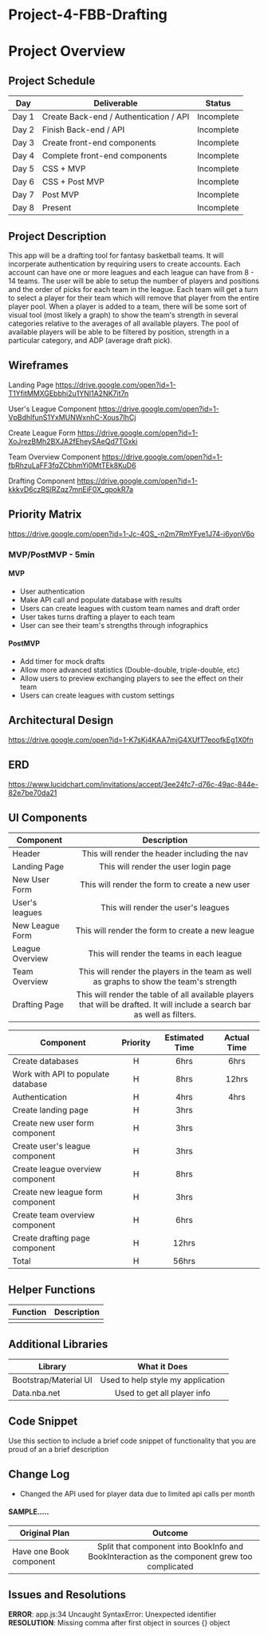 # Project-4-FBB-Drafting

# Project Overview

## Project Schedule

|  Day | Deliverable | Status
|---|---| ---|
|Day 1| Create Back-end / Authentication / API | Incomplete
|Day 2| Finish Back-end / API | Incomplete
|Day 3| Create front-end components | Incomplete
|Day 4| Complete front-end components | Incomplete
|Day 5| CSS + MVP  | Incomplete
|Day 6| CSS + Post MVP | Incomplete
|Day 7| Post MVP | Incomplete
|Day 8| Present | Incomplete

## Project Description

This app will be a drafting tool for fantasy basketball teams. It will incorperate authentication by requiring users to create accounts. Each account can have one or more leagues and each league can have from 8 - 14 teams. The user will be able to setup the number of players and positions and the order of picks for each team in the league. Each team will get a turn to select a player for their team which will remove that player from the entire player pool. When a player is added to a team, there will be some sort of visual tool (most likely a graph) to show the team's strength in several categories relative to the averages of all available players. The pool of available players will be able to be filtered by position, strength in a particular category, and ADP (average draft pick).  

## Wireframes

Landing Page
https://drive.google.com/open?id=1-T1YfitMMXGEbbhi2u1YNI1A2NK7it7n

User's League Component
https://drive.google.com/open?id=1-VpBdhlfunS1YxMUNWxnhC-Xous7IhCj

Create League Form
https://drive.google.com/open?id=1-XoJrezBMh2BXJA2fEheySAeQd7TGxki

Team Overview Component
https://drive.google.com/open?id=1-fbRhzuLaFF3fqZCbhmYi0MtTEk8KuD6

Drafting Component
https://drive.google.com/open?id=1-kkkvD6czRSlRZqz7mnEiF0X_gpokR7a

## Priority Matrix

https://drive.google.com/open?id=1-Jc-4OS_-n2m7RmYFye1J74-i6yonV6o

### MVP/PostMVP - 5min

#### MVP 

- User authentication
- Make API call and populate database with results
- Users can create leagues with custom team names and draft order
- User takes turns drafting a player to each team
- User can see their team's strengths through infographics

#### PostMVP 

- Add timer for mock drafts
- Allow more advanced statistics (Double-double, triple-double, etc)
- Allow users to preview exchanging players to see the effect on their team
- Users can create leagues with custom settings

## Architectural Design

https://drive.google.com/open?id=1-K7sKj4KAA7mjG4XUfT7eoofkEg1X0fn

## ERD

https://www.lucidchart.com/invitations/accept/3ee24fc7-d76c-49ac-844e-82e7be70da21

## UI Components

| Component | Description | 
| --- | :---: |  
| Header | This will render the header including the nav | 
| Landing Page | This will render the user login page |
| New User Form | This will render the form to create a new user |
| User's leagues | This will render the user's leagues |
| New League Form | This will render the form to create a new league | 
| League Overview | This will render the teams in each league | 
| Team Overview | This will render the players in the team as well as graphs to show the team's strength | 
| Drafting Page | This will render the table of all available players that will be drafted. It will include a search bar as well as filters. | 

| Component | Priority | Estimated Time | Actual Time |
| --- | :---: |  :---: | :---: |
| Create databases | H | 6hrs| 6hrs |
| Work with API to populate database | H | 8hrs| 12hrs |
| Authentication | H | 4hrs| 4hrs |
| Create landing page | H | 3hrs|  |
| Create new user form component | H | 3hrs|  |
| Create user's league component | H | 3hrs|  |
| Create league overview component | H | 8hrs|  |
| Create new league form component | H | 3hrs|  |
| Create team overview component | H | 6hrs|  |
| Create drafting page component | H | 12hrs|  |
| Total | H | 56hrs|  | 

## Helper Functions

| Function | Description | 
| --- | :---: |  
|  |  | 

## Additional Libraries
| Library | What it Does | 
| --- | :---: |  
| Bootstrap/Material UI | Used to help style my application | 
| Data.nba.net | Used to get all player info | 

## Code Snippet

Use this section to include a brief code snippet of functionality that you are proud of an a brief description  

## Change Log

- Changed the API used for player data due to limited api calls per month

#### SAMPLE.....
| Original Plan | Outcome | 
| --- | :---: |  
| Have one Book component | Split that component into BookInfo and BookInteraction as the component grew too complicated | 

## Issues and Resolutions
**ERROR**: app.js:34 Uncaught SyntaxError: Unexpected identifier                                
**RESOLUTION**: Missing comma after first object in sources {} object